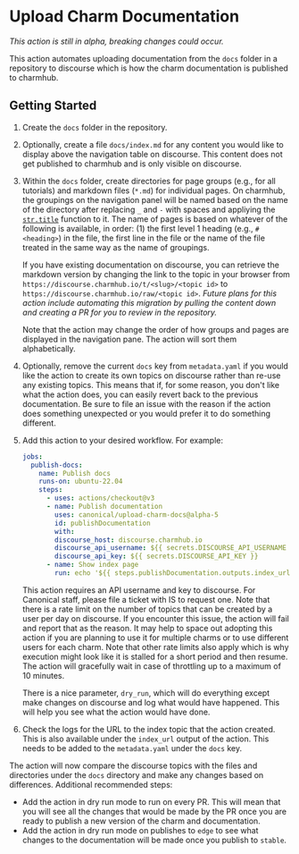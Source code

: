 # Upload Charm Documentation

*This action is still in alpha, breaking changes could occur.*

This action automates uploading documentation from the `docs` folder in a
repository to discourse which is how the charm documentation is published to
charmhub.

## Getting Started

1. Create the `docs` folder in the repository.
2. Optionally, create a file `docs/index.md` for any content you would like to
    display above the navigation table on discourse. This content does not get
    published to charmhub and is only visible on discourse.
3. Within the `docs` folder, create directories for page groups (e.g., for all
    tutorials) and markdown files (`*.md`) for individual pages. On charmhub,
    the groupings on the navigation panel will be named based on the name of
    the directory after replacing `_` and `-` with spaces and appliying the
    [`str.title`](https://docs.python.org/3/library/stdtypes.html#str.title)
    function to it. The name of pages is based on whatever of the following is
    available, in order: (1) the first level 1 heading (e.g., `# <heading>`) in
    the file, the first line in the file or the name of the file treated in the
    same way as the name of groupings.

    If you have existing documentation on discourse, you can retrieve the
    markdown version by changing the link to the topic in your browser from
    `https://discourse.charmhub.io/t/<slug>/<topic id>` to
    `https://discourse.charmhub.io/raw/<topic id>`. *Future plans for this
    action include automating this migration by pulling the content down and
    creating a PR for you to review in the repository.*

    Note that the action may change the order of how groups and pages are
    displayed in the navigation pane. The action will sort them alphabetically.
4. Optionally, remove the current `docs` key from `metadata.yaml` if you would
    like the action to create its own topics on discourse rather than re-use
    any existing topics. This means that if, for some reason, you don't like
    what the action does, you can easily revert back to the previous
    documentation. Be sure to file an issue with the reason if the action does
    something unexpected or you would prefer it to do something different.
5. Add this action to your desired workflow. For example:

    ```yaml
    jobs:
      publish-docs:
        name: Publish docs
        runs-on: ubuntu-22.04
        steps:
          - uses: actions/checkout@v3
          - name: Publish documentation
            uses: canonical/upload-charm-docs@alpha-5
            id: publishDocumentation
            with:
            discourse_host: discourse.charmhub.io
            discourse_api_username: ${{ secrets.DISCOURSE_API_USERNAME }}
            discourse_api_key: ${{ secrets.DISCOURSE_API_KEY }}
          - name: Show index page
            run: echo '${{ steps.publishDocumentation.outputs.index_url }}'
    ```

    This action requires an API username and key to discourse. For Canonical
    staff, please file a ticket with IS to request one. Note that there is a
    rate limit on the number of topics that can be created by a user per day on
    discourse. If you encounter this issue, the action will fail and report
    that as the reason. It may help to space out adopting this action if you
    are planning to use it for multiple charms or to use different users for
    each charm. Note that other rate limits also apply which is why execution
    might look like it is stalled for a short period and then resume. The
    action will gracefully wait in case of throttling up to a maximum of 10
    minutes.

    There is a nice parameter, `dry_run`, which will do everything except
    make changes on discourse and log what would have happened. This will help
    you see what the action would have done.
6. Check the logs for the URL to the index topic that the action created. This
    is also available under the `index_url` output of the action. This needs to
    be added to the `metadata.yaml` under the `docs` key.

The action will now compare the discourse topics with the files and directories
under the `docs` directory and make any changes based on differences.
Additional recommended steps:

* Add the action in dry run mode to run on every PR. This will mean that you
  will see all the changes that would be made by the PR once you are ready to
  publish a new version of the charm and documentation.
* Add the action in dry run mode on publishes to `edge` to see what changes to
  the documentation will be made once you publish to `stable`.
